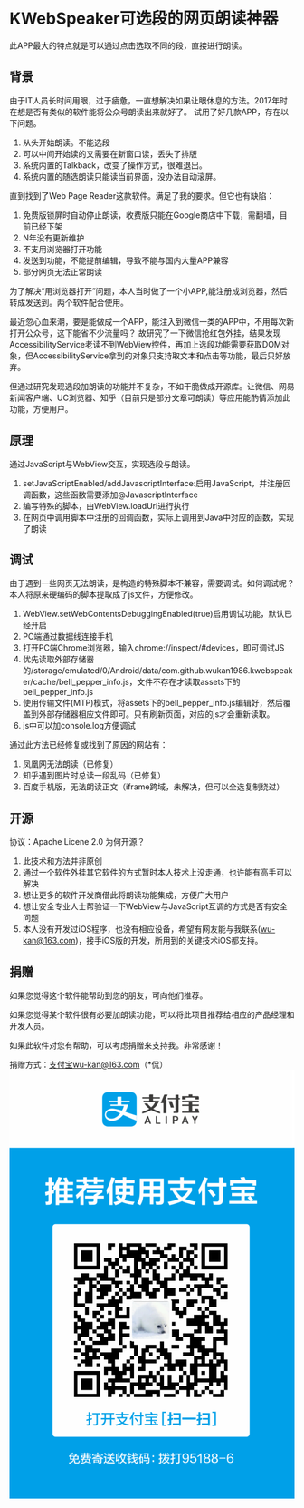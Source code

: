 # KWebSpeaker可选段的网页朗读神器
此APP最大的特点就是可以通过点击选取不同的段，直接进行朗读。

## 背景
由于IT人员长时间用眼，过于疲惫，一直想解决如果让眼休息的方法。2017年时在想是否有类似的软件能将公众号朗读出来就好了。
试用了好几款APP，存在以下问题。
1. 从头开始朗读。不能选段
2. 可以中间开始读的又需要在新窗口读，丢失了排版
3. 系统内置的Talkback，改变了操作方式，很难退出。
4. 系统内置的随选朗读只能读当前界面，没办法自动滚屏。

直到找到了Web Page Reader这款软件。满足了我的要求。但它也有缺陷：
1. 免费版锁屏时自动停止朗读，收费版只能在Google商店中下载，需翻墙，目前已经下架
2. N年没有更新维护
3. 不支用浏览器打开功能
4. 发送到功能，不能提前编辑，导致不能与国内大量APP兼容
5. 部分网页无法正常朗读

为了解决“用浏览器打开”问题，本人当时做了一个小APP,能注册成浏览器，然后转成发送到。两个软件配合使用。

最近忽心血来潮，要是能做成一个APP，能注入到微信一类的APP中，不用每次新打开公众号，这下能省不少流量吗？
故研究了一下微信抢红包外挂，结果发现AccessibilityService老读不到WebView控件，再加上选段功能需要获取DOM对象，但AccessibilityService拿到的对象只支持取文本和点击等功能，最后只好放弃。

但通过研究发现选段加朗读的功能并不复杂，不如干脆做成开源库。让微信、网易新闻客户端、UC浏览器、知乎（目前只是部分文章可朗读）等应用能酌情添加此功能，方便用户。

## 原理
通过JavaScript与WebView交互，实现选段与朗读。
1. setJavaScriptEnabled/addJavascriptInterface:启用JavaScript，并注册回调函数，这些函数需要添加@JavascriptInterface
2. 编写特殊的脚本，由WebView.loadUrl进行执行
3. 在网页中调用脚本中注册的回调函数，实际上调用到Java中对应的函数，实现了朗读

## 调试
由于遇到一些网页无法朗读，是构造的特殊脚本不兼容，需要调试。如何调试呢？本人将原来硬编码的脚本提取成了js文件，方便修改。
1. WebView.setWebContentsDebuggingEnabled(true)启用调试功能，默认已经开启
2. PC端通过数据线连接手机
3. 打开PC端Chrome浏览器，输入chrome://inspect/#devices，即可调试JS
4. 优先读取外部存储器的/storage/emulated/0/Android/data/com.github.wukan1986.kwebspeaker/cache/bell_pepper_info.js，文件不存在才读取assets下的bell_pepper_info.js
5. 使用传输文件(MTP)模式，将assets下的bell_pepper_info.js编辑好，然后覆盖到外部存储器相应文件即可。只有刷新页面，对应的js才会重新读取。
6. js中可以加console.log方便调试

通过此方法已经修复或找到了原因的网站有：
1. 凤凰网无法朗读（已修复）
2. 知乎遇到图片时总读一段乱码（已修复）
3. 百度手机版，无法朗读正文（iframe跨域，未解决，但可以全选复制绕过）

## 开源
协议：Apache Licene 2.0
为何开源？
1. 此技术和方法并非原创
2. 通过一个软件外挂其它软件的方式暂时本人技术上没走通，也许能有高手可以解决
3. 想让更多的软件开发商借此将朗读功能集成，方便广大用户
4. 想让安全专业人士帮验证一下WebView与JavaScript互调的方式是否有安全问题
5. 本人没有开发过iOS程序，也没有相应设备，希望有网友能与我联系(wu-kan@163.com)，接手iOS版的开发，所用到的关键技术iOS都支持。

## 捐赠
如果您觉得这个软件能帮助到您的朋友，可向他们推荐。

如果您觉得某个软件很有必要加朗读功能，可以将此项目推荐给相应的产品经理和开发人员。

如果此软件对您有帮助，可以考虑捐赠来支持我。非常感谢！

捐赠方式：支付宝wu-kan@163.com（*侃）
![](./img/alipay.png)